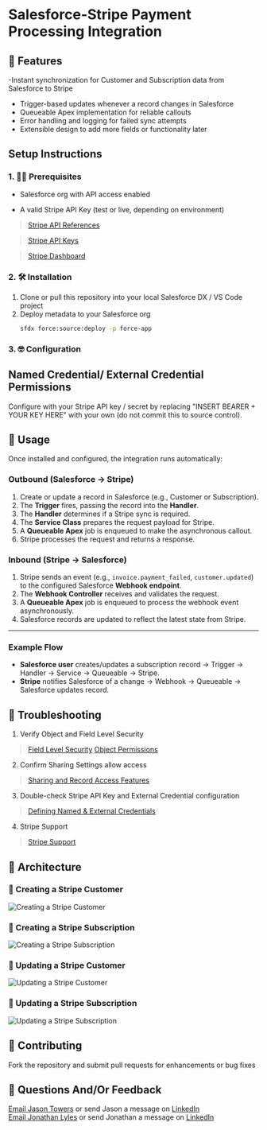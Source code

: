 # Salesforce-Stripe Payment Processing Integration
## 🚀 Features

-Instant synchronization for Customer and Subscription data from Salesforce to Stripe
- Trigger-based updates whenever a record changes in Salesforce  
- Queueable Apex implementation for reliable callouts  
- Error handling and logging for failed sync attempts  
- Extensible design to add more fields or functionality later 

## Setup Instructions

### 1. 🏋️‍♀️ Prerequisites
- Salesforce org with API access enabled

- A valid Stripe API Key (test or live, depending on environment)

>[Stripe API References](https://docs.stripe.com/api)

>[Stripe API Keys](https://docs.stripe.com/keys)

>[Stripe Dashboard](https://dashboard.stripe.com/test/dashboard)


### 2. 🛠️ Installation
   1. Clone or pull this repository into your local Salesforce DX / VS Code project  
   2. Deploy metadata to your Salesforce org  
      ```sh
      sfdx force:source:deploy -p force-app

### 3. 🤓 Configuration
   ## Named Credential/ External Credential Permissions
   Configure with your Stripe API key / secret by replacing "INSERT BEARER + YOUR KEY HERE" with your own (do not commit this to source control).

## 🐎 Usage

Once installed and configured, the integration runs automatically:

### Outbound (Salesforce → Stripe)
1. Create or update a record in Salesforce (e.g., Customer or Subscription).
2. The **Trigger** fires, passing the record into the **Handler**.
3. The **Handler** determines if a Stripe sync is required.
4. The **Service Class** prepares the request payload for Stripe.
5. A **Queueable Apex** job is enqueued to make the asynchronous callout.
6. Stripe processes the request and returns a response.

### Inbound (Stripe → Salesforce)
1. Stripe sends an event (e.g., `invoice.payment_failed`, `customer.updated`) to the configured Salesforce **Webhook endpoint**.
2. The **Webhook Controller** receives and validates the request.
3. A **Queueable Apex** job is enqueued to process the webhook event asynchronously.
4. Salesforce records are updated to reflect the latest state from Stripe.

---

### Example Flow
- **Salesforce user** creates/updates a subscription record → Trigger → Handler → Service → Queueable → Stripe.  
- **Stripe** notifies Salesforce of a change → Webhook → Queueable → Salesforce updates record.


## 🥴 Troubleshooting

   1. Verify Object and Field Level Security
>[Field Level Security](https://help.salesforce.com/s/articleView?id=platform.users_profiles_field_perms.htm&type=5)
>[Object Permissions](https://developer.salesforce.com/docs/atlas.en-us.securityImplGuide.meta/securityImplGuide/users_profiles_object_perms.htm)

   2. Confirm Sharing Settings allow access
>[Sharing and Record Access Features](https://help.salesforce.com/s/articleView?id=platform.managing_the_sharing_model.htm&type=5)

   3. Double-check Stripe API Key and External Credential configuration
>[Defining Named & External Credentials](https://help.salesforce.com/s/articleView?id=platform.external_services_define_named_credential.htm&type=5)

   4. Stripe Support
>[Stripe Support](https://support.stripe.com/)


## 🌭 Architecture

### 🔹 Creating a Stripe Customer
![Creating a Stripe Customer](images/Stripe%20Create%20Customer.drawio.png)


### 🔹 Creating a Stripe Subscription
![Creating a Stripe Subscription](images/Stripe%20Create%20Subscription.drawio.png)


### 🔹 Updating a Stripe Customer
![Updating a Stripe Customer](images/Stripe%20Update%20Customer.drawio.png)


### 🔹 Updating a Stripe Subscription
![Updating a Stripe Subscription](images/Stripe%20Update%20Subscription.drawio.png)



## 💞 Contributing

   Fork the repository and submit pull requests for enhancements or bug fixes

   ## 📨 Questions And/Or Feedback

   [Email Jason Towers](mailto:jasonmtowers@gmail.com) or send Jason a message on [LinkedIn](www.linkedin.com/in/jasonmtowers)<br>
   [Email Jonathan Lyles](jonathan.lyles.linkedin@gmail.com) or send Jonathan a message on [LinkedIn](https://www.linkedin.com/in/jonlyles/)


